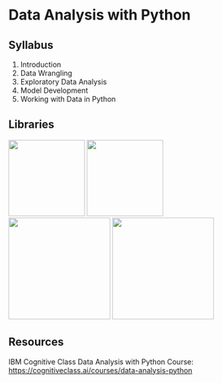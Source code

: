 # Data Analysis with Python


## Syllabus

1) Introduction
2) Data Wrangling
3) Exploratory Data Analysis
4) Model Development
5) Working with Data in Python


## Libraries
<img src="https://user-images.githubusercontent.com/85934122/153268295-0105f8a4-7491-437e-b566-3f4ecbd113c8.png" width="150">     <img src="https://user-images.githubusercontent.com/85934122/153270262-1b5beb83-3cba-4008-92b1-dac9ed972017.png"  width="150"> <img src="https://user-images.githubusercontent.com/85934122/153312799-4e364e21-f293-44d5-ae28-e3bba69f9042.png" width="200"> <img src="https://user-images.githubusercontent.com/85934122/153312984-20169f9d-9cd5-4511-ba4a-5968ce522af8.png" width="200">


## Resources

IBM Cognitive Class Data Analysis with Python Course: https://cognitiveclass.ai/courses/data-analysis-python
